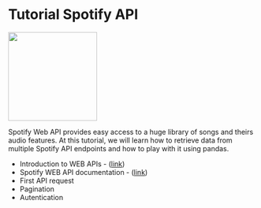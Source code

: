 # Tutorial Spotify API
<img src="https://upload.wikimedia.org/wikipedia/commons/3/33/Spotify_logo13.png" width="180"> 

Spotify Web API provides easy access to a huge library of songs and theirs audio features. At this tutorial, we will learn how to retrieve data from multiple Spotify API endpoints and how to play with it using pandas.

* Introduction to WEB APIs - ([link]( https://github.com/carlomariaolmi/Spotify-Web-API/blob/master/Introduction.md))
* Spotify WEB API documentation - ([link](https://developer.spotify.com/web-api/))
* First API request 
* Pagination 
* Autentication 

